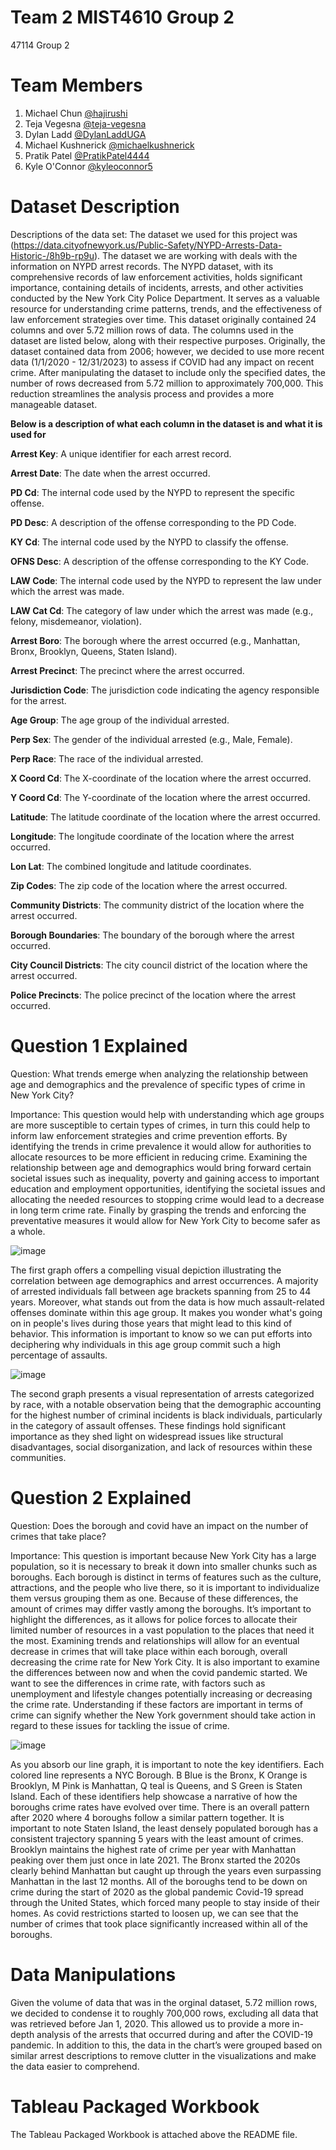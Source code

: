 # Team 2 MIST4610 Group 2 
47114 Group 2
# Team Members
1. Michael Chun [@hajirushi](https://github.com/hajirushi)
2. Teja Vegesna [@teja-vegesna](https://github.com/teja-vegesna)
3. Dylan Ladd [@DylanLaddUGA](https://github.com/DylanLaddUGA)
4. Michael Kushnerick [@michaelkushnerick](https://github.com/michaelkushnerick)
5. Pratik Patel [@PratikPatel4444](https://github.com/PratikPatel4444) 
6. Kyle O'Connor [@kyleoconnor5](https://github.com/kyleoconnor5)
# Dataset Description
Descriptions of the data set: The dataset we used for this project was
(https://data.cityofnewyork.us/Public-Safety/NYPD-Arrests-Data-Historic-/8h9b-rp9u). The dataset we are working with deals with the information on NYPD arrest records. The NYPD dataset, with its comprehensive records of law enforcement activities, holds significant importance, containing details of incidents, arrests, and other activities conducted by the New York City Police Department. It serves as a valuable resource for understanding crime patterns, trends, and the effectiveness of law enforcement strategies over time. This dataset originally contained 24 columns and over 5.72 million rows of data. The columns used in the dataset are listed below, along with their respective purposes. Originally, the dataset contained data from 2006; however, we decided to use more recent data (1/1/2020 - 12/31/2023) to assess if COVID had any impact on recent crime. After manipulating the dataset to include only the specified dates, the number of rows decreased from 5.72 million to approximately 700,000. This reduction streamlines the analysis process and provides a more manageable dataset.

**Below is a description of what each column in the dataset is and what it is used for**

**Arrest Key**: A unique identifier for each arrest record.

**Arrest Date**: The date when the arrest occurred.

**PD Cd**: The internal code used by the NYPD to represent the specific offense.

**PD Desc**: A description of the offense corresponding to the PD Code.

**KY Cd**: The internal code used by the NYPD to classify the offense.

**OFNS Desc**: A description of the offense corresponding to the KY Code.

**LAW Code**: The internal code used by the NYPD to represent the law under which the arrest was made.

**LAW Cat Cd**: The category of law under which the arrest was made (e.g., felony, misdemeanor, violation).

**Arrest Boro**: The borough where the arrest occurred (e.g., Manhattan, Bronx, Brooklyn, Queens, Staten Island).

**Arrest Precinct**: The precinct where the arrest occurred.

**Jurisdiction Code**: The jurisdiction code indicating the agency responsible for the arrest.

**Age Group**: The age group of the individual arrested.

**Perp Sex**: The gender of the individual arrested (e.g., Male, Female).

**Perp Race**: The race of the individual arrested.

**X Coord Cd**: The X-coordinate of the location where the arrest occurred.

**Y Coord Cd**: The Y-coordinate of the location where the arrest occurred.

**Latitude**: The latitude coordinate of the location where the arrest occurred.

**Longitude**: The longitude coordinate of the location where the arrest occurred.

**Lon Lat**: The combined longitude and latitude coordinates.

**Zip Codes**: The zip code of the location where the arrest occurred.

**Community Districts**: The community district of the location where the arrest occurred.

**Borough Boundaries**: The boundary of the borough where the arrest occurred.

**City Council Districts**: The city council district of the location where the arrest occurred.

**Police Precincts**: The police precinct of the location where the arrest occurred.




# Question 1 Explained
Question: What trends emerge when analyzing the relationship between age and demographics and the prevalence of specific types of crime in New York City?



Importance:
This question would help with understanding which age groups are more susceptible to certain types of crimes, in turn this could help to inform law enforcement strategies and crime prevention efforts. By identifying the trends in crime prevalence it would allow for authorities to allocate resources to be more efficient in reducing crime. Examining the relationship between age and demographics would bring forward certain societal issues such as inequality, poverty and gaining access to important education and employment opportunities, identifying the societal issues and allocating the needed resources to stopping crime would lead to a decrease in long term crime rate. Finally by grasping the trends and enforcing the preventative measures it would allow for New York City to become safer as a whole.


![image](https://github.com/DylanLaddUGA/Group-Project-2/assets/163002852/27c82584-1304-4374-888a-2ef3e0f8fe2d)


The first graph offers a compelling visual depiction illustrating the correlation between age demographics and arrest occurrences. A majority of arrested individuals fall between age brackets spanning from 25 to 44 years. Moreover, what stands out from the data is how much assault-related offenses dominate within this age group. It makes you wonder what's going on in people's lives during those years that might lead to this kind of behavior. This information is important to know so we can put efforts into deciphering why individuals in this age group commit such a high percentage of assaults.


![image](https://github.com/DylanLaddUGA/Group-Project-2/assets/163002852/e9dc0b9f-6da4-4477-b69c-36b2ab8b757f)

The second graph presents a visual representation of arrests categorized by race, with a notable observation being that the demographic accounting for the highest number of criminal incidents is black individuals, particularly in the category of assault offenses. These findings hold significant importance as they shed light on widespread issues like structural disadvantages, social disorganization, and lack of resources within these communities.

# Question 2 Explained
Question: Does the borough and covid have an impact on the number of crimes that take place?

Importance:
This question is important because New York City has a large population, so it is necessary to break it down into smaller chunks such as boroughs. Each borough is distinct in terms of features such as the culture, attractions, and the people who live there, so it is important to individualize them versus grouping them as one. Because of these differences, the amount of crimes may differ vastly among the boroughs. It’s important to highlight the differences, as it allows for police forces to allocate their limited number of resources in a vast population to the places that need it the most. Examining trends and relationships will allow for an eventual decrease in crimes that will take place within each borough, overall decreasing the crime rate for New York City. It is also important to examine the differences between now and when the covid pandemic started. We want to see the differences in crime rate, with factors such as unemployment and lifestyle changes potentially increasing or decreasing the crime rate. Understanding if these factors are important in terms of crime can signify whether the New York government should take action in regard to these issues for tackling the issue of crime.


![image](https://github.com/DylanLaddUGA/Group-Project-2/assets/163002852/7944fc1b-c575-4b7b-8fc4-b58b6ff09c02)

As you absorb our line graph, it is important to note the key identifiers. Each colored line represents a NYC Borough. B Blue is the Bronx, K Orange is Brooklyn, M Pink is Manhattan, Q teal is Queens, and S Green is Staten Island. Each of these identifiers help showcase a narrative of how the boroughs crime rates have evolved over time. There is an overall pattern after 2020 where 4 boroughs follow a similar pattern together. It is important to note Staten Island, the least densely populated borough has a consistent trajectory spanning 5 years with the least amount of crimes. Brooklyn maintains the highest rate of crime per year with Manhattan peaking over them just once in late 2021. The Bronx started the 2020s clearly behind Manhattan but caught up through the years even surpassing Manhattan in the last 12 months. All of the boroughs tend to be down on crime during the start of 2020 as the global pandemic Covid-19 spread through the United States, which forced many people to stay inside of their homes. As covid restrictions started to loosen up, we can see that the number of crimes that took place significantly increased within all of the boroughs.


# Data Manipulations
 Given the volume of data that was in the orginal dataset, 5.72 million rows, we decided to condense it to roughly 700,000 rows, excluding all data that was retrieved before Jan 1, 2020.  This allowed us to provide a more in-depth analysis of the arrests that occurred during and after the COVID-19 pandemic. In addition to this, the data in the chart’s were grouped based on similar arrest descriptions to remove clutter in the visualizations and make the data easier to comprehend.

 # Tableau Packaged Workbook
The Tableau Packaged Workbook is attached above the README file.
